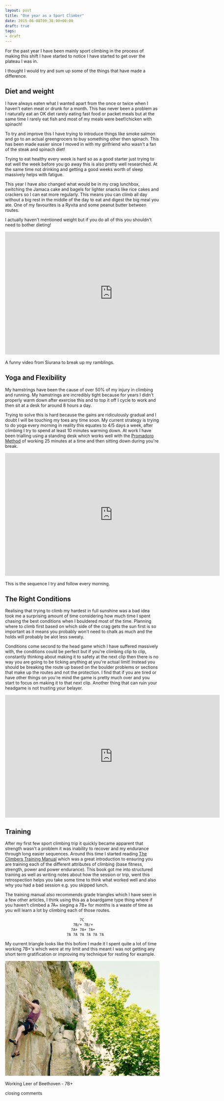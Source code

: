 ```yaml
---
layout: post
title: "One year as a Sport Climber"
date: 2015-06-08T09:38:00+00:00
draft: true
tags:
- draft
---
```


For the past year I have been mainly sport climbing in the process of making this shift I have started to notice I have started to get over the plateau I was in.

I thought I would try and sum up some of the things that have made a difference.

## Diet and weight

I have always eaten what I wanted apart from the once or twice when I haven't eaten meat or drunk for a month. This has never been a problem as I naturally eat an OK diet rarely eating fast food or packet meals but at the same time I rarely eat fish and most of my meals were beef/chicken with spinach!

To try and improve this I have trying to introduce things like smoke salmon and go to an actual greengrocers to buy something other then spinach. This has been made easier since I moved in with my girlfriend who wasn't a fan of the steak and spinach diet!

Trying to eat healthy every week is hard so as a good starter just trying to eat well the week before you go away this is also pretty well researched. At the same time not drinking and getting a good weeks worth of sleep massively helps with fatigue.

This year I have also changed what would be in my crag lunchbox, switching the Jamaca cake and bagels for lighter snacks like rice cakes and crackers so I can eat more regularly. This means you can climb all day without a big rest in the middle of the day to eat and digest the big meal you ate. One of my favourites is a Ryvita and some peanut butter between routes.

I actually haven't mentioned weight but if you do all of this you shouldn't need to bother dieting!

<iframe src="https://player.vimeo.com/video/129483531" width="700" height="400" frameborder="0" webkitallowfullscreen mozallowfullscreen allowfullscreen></iframe>

A funny video from Siurana to break up my ramblings.

## Yoga and Flexibility

My hamstrings have been the cause of over 50% of my injury in climbing and running. My hamstrings are incredibly tight because for years I didn't properly warm down after exercise this and to top it off I cycle to work and then sit at a desk for around 8 hours a day.

Trying to solve this is hard because the gains are ridiculously gradual and I doubt I will be touching my toes any time soon.
My current strategy is trying to do yoga every morning in reality this equates to 4/5 days a week, after climbing I try to spend at least 10 minutes warming down. At work I have been trialling using a standing desk which works well with the <a href="http://pomodorotechnique.com/">Promadoro Method</a> of working 25 minutes at a time and then sitting down during you're break.

<iframe width="700" height="400" src="https://www.youtube.com/embed/p27vpEU962w" frameborder="0" allowfullscreen></iframe>

This is the sequence I try and follow every morning.

## The Right Conditions

Realising that trying to climb my hardest in full sunshine was a bad idea took me a surprising amount of time considering how much time I spent chasing the best conditions when I bouldered most of the time. Planning where to climb first based on which side of the crag gets the sun first is so important as it means you probably won't need to chalk as much and the holds will probably be alot less sweaty.

Conditions come second to the head game which I have suffered massively with, the conditions could be perfect but if you're climbing clip to clip, constantly thinking about making it to safety at the next clip then there is no way you are going to be ticking anything at you're actual limit! Instead you should be breaking the route up based on the boulder problems or sections that make up the routes and not the protection.
I find that if you are tired or have other things on you're mind the game is pretty much over and you start to focus on making it to that next clip. Another thing that can ruin your headgame is not trusting your belayer.

<iframe src="https://player.vimeo.com/video/109962062" width="700" height="400" frameborder="0" webkitallowfullscreen mozallowfullscreen allowfullscreen></iframe>

## Training

After my first few sport climbing trip it quickly became apparent that strength wasn't a problem it was inability to recover and my endurance through long easier sequences. Around this time I started reading <a href="http://rockclimberstrainingmanual.com/">The Climbers Training Manual</a> which was a great introduction to ensuring you are training each of the different attributes of climbing (base fitness, strength, power and power endurance). This book got me into structured training as well as writing notes about how the session or trip, went this retrospection helps you take some time to think what worked well and also why you had a bad session e.g. you skipped lunch.

The training manual also recommends grade triangles which I have seen in a few other articles, I think using this as a boardgame type thing where if you haven't climbed a 7A+ sieging a 7B+ for months is a waste of time as you will learn a lot by climbing each of those routes.

                                      7C
                                   7B/+ 7B/+
                                  7A+ 7A+ 7A+
                                7A 7A 7A 7A 7A 7A

My current triangle looks like this bofore I made it I spent quite a lot of time working 7B+'s which were at my limit and this meant I was not getting any short term gratification or improving my technique for resting for example.

![Leer of Beethoven](/images/post_images/beethoven.jpg)

Working Leer of Beethoven - 7B+

closing comments
